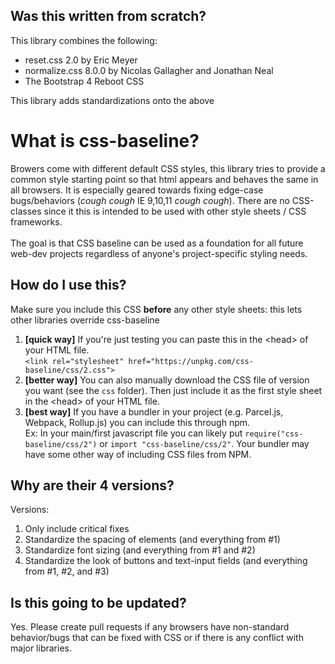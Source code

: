 ## Was this written from scratch?
This library combines the following:
- reset.css 2.0 by Eric Meyer
- normalize.css 8.0.0 by Nicolas Gallagher and Jonathan Neal 
- The Bootstrap 4 Reboot CSS

This library adds standardizations onto the above

# What is css-baseline?
Browers come with different default CSS styles, this library tries to provide a common style starting point so that html appears and behaves the same in all browsers. It is especially geared towards fixing edge-case bugs/behaviors (*cough* *cough* IE 9,10,11 *cough* *cough*). There are no CSS-classes since it this is intended to be used with other style sheets / CSS frameworks.<br>
<br>
The goal is that CSS baseline can be used as a foundation for all future web-dev projects regardless of anyone's project-specific styling needs.

## How do I use this?
Make sure you include this CSS __before__ any other style sheets: this lets other libraries override css-baseline
1. __[quick way]__ If you're just testing you can paste this in the \<head> of your HTML file.<br>
`<link rel="stylesheet" href="https://unpkg.com/css-baseline/css/2.css">`
2. __[better way]__ You can also manually download the CSS file of version you want (see the `css` folder). Then just include it as the first style sheet in the \<head> of your HTML file.
3. __[best way]__ If you have a bundler in your project (e.g. Parcel.js, Webpack, Rollup.js) you can include this through npm.<br>
Ex: In your main/first javascript file you can likely put `require("css-baseline/css/2")` or `import "css-baseline/css/2"`. Your bundler may have some other way of including CSS files from NPM.

## Why are their 4 versions?
Versions:
1. Only include critical fixes
2. Standardize the spacing of elements (and everything from #1)
3. Standardize font sizing (and everything from #1 and #2)
4. Standardize the look of buttons and text-input fields (and everything from #1, #2, and #3)

## Is this going to be updated?
Yes. Please create pull requests if any browsers have non-standard behavior/bugs that can be fixed with CSS or if there is any conflict with major libraries.
